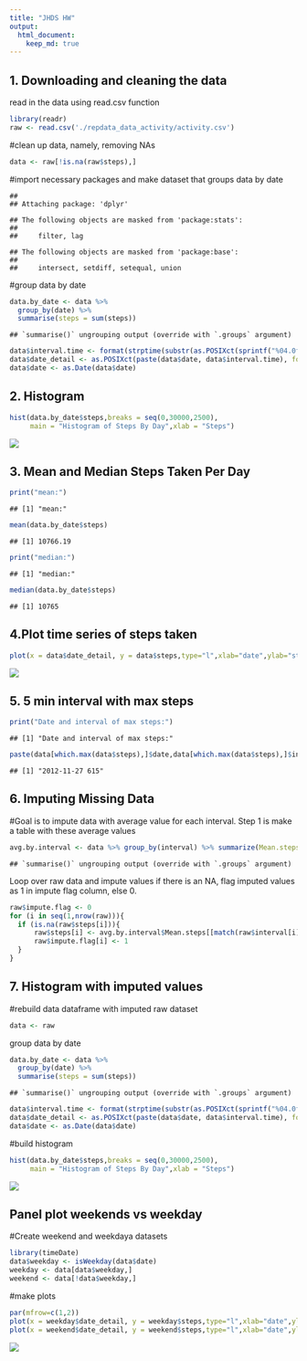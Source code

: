 ```yaml
---
title: "JHDS HW"
output:
  html_document: 
    keep_md: true
---
```




## 1. Downloading and cleaning the data

read in the data using read.csv function


```r
library(readr)
raw <- read.csv('./repdata_data_activity/activity.csv')
```

#clean up data, namely, removing NAs


```r
data <- raw[!is.na(raw$steps),]
```

#import necessary packages and make dataset that groups data by date


```
## 
## Attaching package: 'dplyr'
```

```
## The following objects are masked from 'package:stats':
## 
##     filter, lag
```

```
## The following objects are masked from 'package:base':
## 
##     intersect, setdiff, setequal, union
```

#group data by date


```r
data.by_date <- data %>%
  group_by(date) %>%
  summarise(steps = sum(steps))
```

```
## `summarise()` ungrouping output (override with `.groups` argument)
```

```r
data$interval.time <- format(strptime(substr(as.POSIXct(sprintf("%04.0f", data$interval),format="%H%M"), 12, 16), '%H:%M'), '%I:%M %p')
data$date_detail <- as.POSIXct(paste(data$date, data$interval.time), format="%Y-%m-%d %H:%M %p")
data$date <- as.Date(data$date)
```

## 2. Histogram


```r
hist(data.by_date$steps,breaks = seq(0,30000,2500),
     main = "Histogram of Steps By Day",xlab = "Steps")
```

![](PA1_Template_files/figure-html/unnamed-chunk-6-1.png)<!-- -->

## 3. Mean and Median Steps Taken Per Day


```r
print("mean:")
```

```
## [1] "mean:"
```

```r
mean(data.by_date$steps)
```

```
## [1] 10766.19
```

```r
print("median:")
```

```
## [1] "median:"
```

```r
median(data.by_date$steps)
```

```
## [1] 10765
```

## 4.Plot time series of steps taken



```r
plot(x = data$date_detail, y = data$steps,type="l",xlab="date",ylab="steps")
```

![](PA1_Template_files/figure-html/unnamed-chunk-8-1.png)<!-- -->

## 5. 5 min interval with max steps

```r
print("Date and interval of max steps:")
```

```
## [1] "Date and interval of max steps:"
```

```r
paste(data[which.max(data$steps),]$date,data[which.max(data$steps),]$interval,sep=" ")
```

```
## [1] "2012-11-27 615"
```
## 6. Imputing Missing Data

#Goal is to impute data with average value for each interval.  Step 1 is make a table with these average values


```r
avg.by.interval <- data %>% group_by(interval) %>% summarize(Mean.steps = mean(steps))
```

```
## `summarise()` ungrouping output (override with `.groups` argument)
```

Loop over raw data and impute values if there is an NA, flag imputed values as 1 in impute flag column, else 0.   

```r
raw$impute.flag <- 0
for (i in seq(1,nrow(raw))){
  if (is.na(raw$steps[i])){
      raw$steps[i] <- avg.by.interval$Mean.steps[[match(raw$interval[i],avg.by.interval$interval)]]
      raw$impute.flag[i] <- 1
  }
}
```

## 7. Histogram with imputed values

#rebuild data dataframe with imputed raw dataset

```r
data <- raw
```

group data by date


```r
data.by_date <- data %>%
  group_by(date) %>%
  summarise(steps = sum(steps))
```

```
## `summarise()` ungrouping output (override with `.groups` argument)
```

```r
data$interval.time <- format(strptime(substr(as.POSIXct(sprintf("%04.0f", data$interval),format="%H%M"), 12, 16), '%H:%M'), '%I:%M %p')
data$date_detail <- as.POSIXct(paste(data$date, data$interval.time), format="%Y-%m-%d %H:%M %p")
data$date <- as.Date(data$date)
```

#build histogram


```r
hist(data.by_date$steps,breaks = seq(0,30000,2500),
     main = "Histogram of Steps By Day",xlab = "Steps")
```

![](PA1_Template_files/figure-html/unnamed-chunk-15-1.png)<!-- -->

## Panel plot weekends vs weekday

#Create weekend and weekdaya datasets

```r
library(timeDate)
data$weekday <- isWeekday(data$date)
weekday <- data[data$weekday,]
weekend <- data[!data$weekday,]
```

#make plots

```r
par(mfrow=c(1,2))
plot(x = weekday$date_detail, y = weekday$steps,type="l",xlab="date",ylab="steps",main="weekdays")
plot(x = weekend$date_detail, y = weekend$steps,type="l",xlab="date",ylab="steps",main="weekends")
```

![](PA1_Template_files/figure-html/unnamed-chunk-17-1.png)<!-- -->

